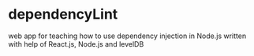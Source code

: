 # dependencyLint
web app for teaching how to use dependency injection in Node.js
written with help of React.js, Node.js and levelDB
